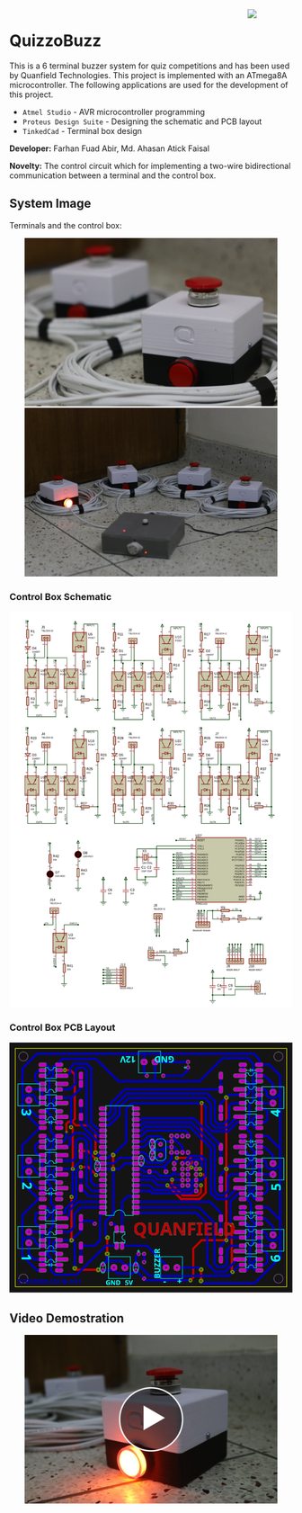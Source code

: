 <img align="right" src="https://img.shields.io/github/license/farhanfuadabir/QuizzoBuzz" width="80">

# QuizzoBuzz

This is a 6 terminal buzzer system for quiz competitions and has been used by Quanfield Technologies. This project is implemented with an ATmega8A microcontroller. The following applications are used for the development of this project.

- `Atmel Studio` - AVR microcontroller programming
- `Proteus Design Suite` - Designing the schematic and PCB layout
- `TinkedCad` - Terminal box design


**Developer:** Farhan Fuad Abir, Md. Ahasan Atick Faisal

**Novelty:** The control circuit which for implementing a two-wire bidirectional communication between a terminal and the control box.

## System Image
Terminals and the control box:
<p align="center">
<img src="https://github.com/farhanfuadabir/QuizzoBuzz/blob/main/image_1.JPG" width="450">
<img src="https://github.com/farhanfuadabir/QuizzoBuzz/blob/main/image_2.JPG" width="450">
</p>

### Control Box Schematic
<p align="center">
<img src="https://github.com/farhanfuadabir/QuizzoBuzz/blob/main/schematic.SVG" width="900">
</p>

### Control Box PCB Layout
<p align="center">
<img src="https://github.com/farhanfuadabir/QuizzoBuzz/blob/main/pcb_layout.SVG" width="650">
</p>




## Video Demostration

<p align="center">
  <a href="https://youtu.be/IMMR1gULcXM">
    <img src="video_thumbnail.JPG" width="450"/>
  </a>
</p>
